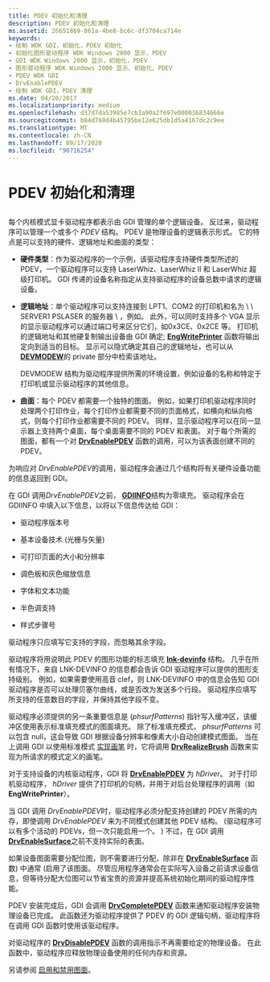 ```yaml
---
title: PDEV 初始化和清理
description: PDEV 初始化和清理
ms.assetid: 26651869-861a-4be8-bc6c-df3704ca714e
keywords:
- 绘制 WDK GDI，初始化，PDEV 初始化
- 初始化图形驱动程序 WDK Windows 2000 显示，PDEV
- GDI WDK Windows 2000 显示，初始化，PDEV
- 图形驱动程序 WDK Windows 2000 显示、初始化、PDEV
- PDEV WDK GDI
- DrvEnablePDEV
- 绘制 WDK GDI，PDEV 清理
ms.date: 04/20/2017
ms.localizationpriority: medium
ms.openlocfilehash: d37d7da53985e7cb3a90a2f697e000036834666e
ms.sourcegitcommit: b84d760d4b45795be12e625db1d5a4167dc2c9ee
ms.translationtype: MT
ms.contentlocale: zh-CN
ms.lasthandoff: 09/17/2020
ms.locfileid: "90716254"
---
```

# <a name="pdev-initialization-and-cleanup"></a>PDEV 初始化和清理


## <span id="ddk_pdev_initialization_and_cleanup_gg"></span><span id="DDK_PDEV_INITIALIZATION_AND_CLEANUP_GG"></span>


每个内核模式显卡驱动程序都表示由 GDI 管理的单个逻辑设备。 反过来，驱动程序可以管理一个或多个 *PDEV* 结构。 PDEV 是物理设备的逻辑表示形式。 它的特点是可以支持的硬件、逻辑地址和曲面的类型：

-   **硬件类型**：作为驱动程序的一个示例，该驱动程序支持硬件类型所述的 PDEV，一个驱动程序可以支持 LaserWhiz、LaserWhiz II 和 LaserWhiz 超级打印机。 GDI 传递的设备名称指定从支持驱动程序的设备总数中请求的逻辑设备。

-   **逻辑地址**：单个驱动程序可以支持连接到 LPT1、COM2 的打印机和名为 \\ \\ SERVER1 PSLASER 的服务器 \\ ，例如。 此外，可以同时支持多个 VGA 显示的显示驱动程序可以通过端口号来区分它们，如0x3CE、0x2CE 等。 打印机的逻辑地址和其他硬复制输出设备由 GDI 确定; [**EngWritePrinter**](/windows/win32/api/winddi/nf-winddi-engwriteprinter) 函数将输出定向到适当的目标。 显示可以隐式确定其自己的逻辑地址，也可以从 [**DEVMODEW**](/windows/win32/api/wingdi/ns-wingdi-_devicemodew)的 private 部分中检索该地址。

    DEVMODEW 结构为驱动程序提供所需的环境设置，例如设备的名称和特定于打印机或显示驱动程序的其他信息。

-   **曲面**：每个 PDEV 都需要一个独特的图面。 例如，如果打印机驱动程序同时处理两个打印作业，每个打印作业都需要不同的页面格式，如横向和纵向格式，则每个打印作业都需要不同的 PDEV。 同样，显示驱动程序可以在同一显示器上支持两个桌面，每个桌面需要不同的 PDEV 和表面。 对于每个所需的图面，都有一个对 [**DrvEnablePDEV**](/windows/win32/api/winddi/nf-winddi-drvenablepdev) 函数的调用，可以为该表面创建不同的 PDEV。

为响应对 *DrvEnablePDEV*的调用，驱动程序会通过几个结构将有关硬件设备功能的信息返回到 GDI。

在 GDI 调用*DrvEnablePDEV*之前， [**GDIINFO**](/windows/win32/api/winddi/ns-winddi-_gdiinfo)结构为零填充。 驱动程序会在 GDIINFO 中填入以下信息，以将以下信息传达给 GDI：

-   驱动程序版本号

-   基本设备技术 (光栅与矢量) 

-   可打印页面的大小和分辨率

-   调色板和灰色缩放信息

-   字体和文本功能

-   半色调支持

-   样式步骤号

驱动程序只应填写它支持的字段，而忽略其余字段。

驱动程序将用说明此 PDEV 的图形功能的标志填充 [**lnk-devinfo**](/windows/win32/api/winddi/ns-winddi-tagdevinfo) 结构。 几乎在所有情况下，来自 LNK-DEVINFO 的信息都会告诉 GDI 驱动程序可以提供的图形支持级别。 例如，如果需要使用高音 clef，则 LNK-DEVINFO 中的信息会告知 GDI 驱动程序是否可以处理贝塞尔曲线，或是否改为发送多个行段。 驱动程序应填写所支持的任意数目的字段，并保持其他字段不变。

驱动程序必须提供的另一条重要信息是 (*phsurfPatterns*) 指针写入缓冲区，该缓冲区使用表示标准填充模式的图面填充。 除了标准填充模式， *phsurfPatterns* 可以包含 null，这会导致 GDI 根据设备分辨率和像素大小自动创建模式图面。 当在上调用 GDI 以使用标准模式 [实现画笔](realizing-brushes.md) 时，它将调用 [**DrvRealizeBrush**](/windows/win32/api/winddi/nf-winddi-drvrealizebrush) 函数来实现为所请求的模式定义的画笔。

对于支持设备的内核驱动程序，GDI 将 [**DrvEnablePDEV**](/windows/win32/api/winddi/nf-winddi-drvenablepdev) 为 *hDriver*。 对于打印机驱动程序， *hDriver* 提供了打印机的句柄，并用于对后台处理程序的调用（如 **EngWritePrinter**）。

当 GDI 调用 *DrvEnablePDEV*时，驱动程序必须分配支持创建的 PDEV 所需的内存，即使调用 *DrvEnablePDEV* 来为不同模式创建其他 PDEV 结构。  (驱动程序可以有多个活动的 PDEVs，但一次只能启用一个。 ) 不过，在 GDI 调用 [**DrvEnableSurface**](/windows/win32/api/winddi/nf-winddi-drvenablesurface)之前不支持实际的表面。

如果设备图面需要分配位图，则不需要进行分配，除非在 [**DrvEnableSurface**](/windows/win32/api/winddi/nf-winddi-drvenablesurface) 函数) 中通常 (启用了该图面。 尽管应用程序通常会在实际写入设备之前请求设备信息，但等待分配大位图可以节省宝贵的资源并提高系统初始化期间的驱动程序性能。

PDEV 安装完成后，GDI 会调用 [**DrvCompletePDEV**](/windows/win32/api/winddi/nf-winddi-drvcompletepdev) 函数来通知驱动程序安装物理设备已完成。 此函数还为驱动程序提供了 PDEV 的 GDI 逻辑句柄，驱动程序将在调用 GDI 函数时使用该驱动程序。

对驱动程序的 [**DrvDisablePDEV**](/windows/win32/api/winddi/nf-winddi-drvdisablepdev) 函数的调用指示不再需要给定的物理设备。 在此函数中，驱动程序应释放物理设备使用的任何内存和资源。

另请参阅 [启用和禁用图面](enabling-and-disabling-the-surface.md)。

 

